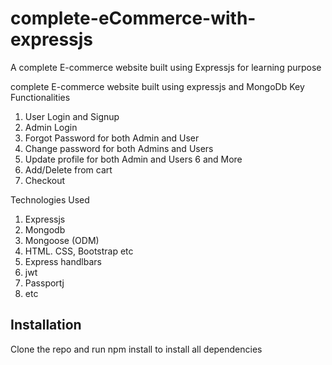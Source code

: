 # complete-eCommerce-with-expressjs
A complete E-commerce website built using Expressjs for learning purpose

complete E-commerce website built using expressjs and MongoDb
Key Functionalities
1. User Login and Signup
2. Admin Login 
3. Forgot Password for both Admin and User
4. Change password for both Admins and Users
5. Update profile for both Admin and Users
6 and More
7. Add/Delete from cart
8. Checkout

Technologies Used
1. Expressjs
2. Mongodb
3. Mongoose (ODM)
4. HTML. CSS,  Bootstrap etc
5. Express handlbars
6. jwt
7. Passportj
8. etc

## Installation
Clone the repo and run npm install to install all dependencies
